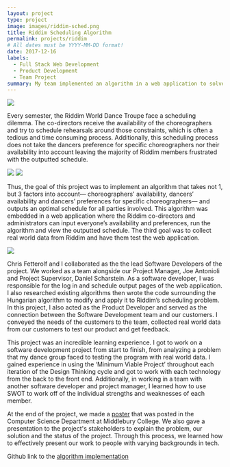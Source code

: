 ```yaml
---
layout: project
type: project
image: images/riddim-sched.png
title: Riddim Scheduling Algorithm
permalink: projects/riddim
# All dates must be YYYY-MM-DD format!
date: 2017-12-16
labels:
  - Full Stack Web Development
  - Product Development
  - Team Project
summary: My team implemented an algorithm in a web application to solve Riddim's scheduling problem.
---
```


<div class="ui large rounded images">
  <img class="ui image large" src="../images/riddim-f17.jpg">
</div>

Every semester, the Riddim World Dance Troupe face a scheduling dilemma. The co-directors receive the availability of the choreographers and try to schedule rehearsals around those constraints, which is often a tedious and time consuming process. Additionally, this scheduling process does not take the dancers preference for specific choreographers nor their availability into account leaving the majority of Riddim members frustrated with the outputted schedule. 

<div class="ui medium rounded images">
  <img class="ui image large" src="../images/riddim-sched.png">
  <img class="ui image large" src="../images/riddim-output.png">
</div>

Thus, the goal of this project was to implement an algorithm that takes not 1, but 3 factors into account— choreographers' availability, dancers’ availability and dancers’ preferences for specific choreographers— and outputs an optimal schedule for all parties involved. This algorithm was embedded in a web application where the Riddim co-directors and administrators can input everyone’s availability and preferences, run the algorithm and view the outputted schedule. The third goal was to collect real world data from Riddim and have them test the web application. 

<div class="ui medium rounded images">
  <img class="ui image large" src="../images/riddim-atwork.jpg">
</div>

Chris Fetterolf and I collaborated as the the lead Software Developers of the project. We worked as a team alongside our Project Manager, Joe Antonioli and Project Supervisor, Daniel Scharstein. As a software developer, I was responsible for the log in and schedule output pages of the web application. I also researched existing algorithms then wrote the code surrounding the Hungarian algorithm to modify and apply it to Riddim’s scheduling problem. In this project, I also acted as the Product Developer and served as the connection between the Software Development team and our customers. I conveyed the needs of the customers to the team, collected real world data from our customers to test our product and get feedback.

This project was an incredible learning experience. I got to work on a software development project from start to finish, from analyzing a problem that my dance group faced to testing the program with real world data. I gained experience in using the ‘Minimum Viable Project’ throughout each iteration of the Design Thinking cycle and got to work with each technology from the back to the front end. Additionally, in working in a team with another software developer and project manager, I learned how to use SWOT to work off of the individual strengths and weaknesses of each member. 

At the end of the project, we made a <a href="../images/riddim-poster.pdf">poster</a> that was posted in the Computer Science Department at Middlebury College. We also gave a presentation to the project's stakeholders to explain the problem, our solution and the status of the project. Through this process, we learned how to effectively present our work to people with varying backgrounds in tech.


Github link to the <a href="https://github.com/cfetterolf/CS500/blob/master/python-getting-started/schedule/algorithm.py"><i class="large github icon"></i>algorithm implementation</a>

